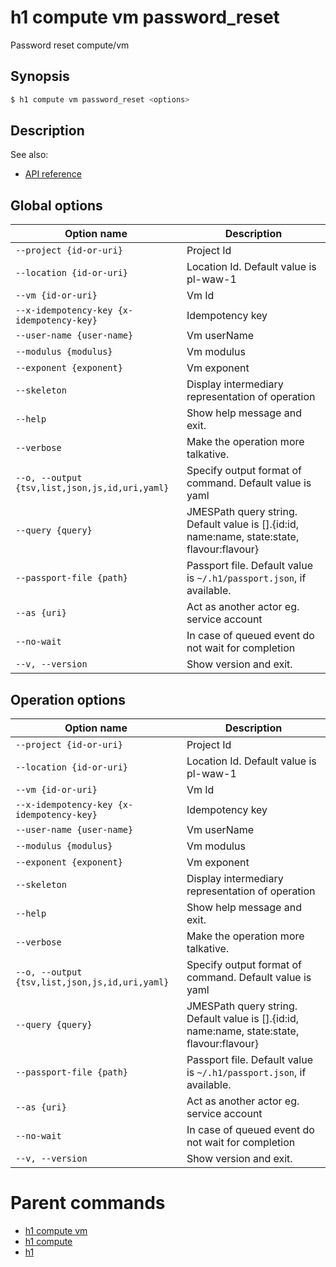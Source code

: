 
# h1 compute vm password_reset

Password reset compute/vm

## Synopsis

```bash
$ h1 compute vm password_reset <options>
```

## Description

See also:

* [API reference](https://api.hyperone.com/v2/docs#operation/compute_project_vm_password_reset)

## Global options

| Option name                                        | Description                                                                                    |
| -------------------------------------------------- | ---------------------------------------------------------------------------------------------- |
| ```--project {id-or-uri}```                        | Project Id                                                                                     |
| ```--location {id-or-uri}```                       | Location Id. Default value is pl-waw-1                                                         |
| ```--vm {id-or-uri}```                             | Vm Id                                                                                          |
| ```--x-idempotency-key {x-idempotency-key}```      | Idempotency key                                                                                |
| ```--user-name {user-name}```                      | Vm userName                                                                                    |
| ```--modulus {modulus}```                          | Vm modulus                                                                                     |
| ```--exponent {exponent}```                        | Vm exponent                                                                                    |
| ```--skeleton```                                   | Display intermediary representation of operation                                               |
| ```--help```                                       | Show help message and exit.                                                                    |
| ```--verbose```                                    | Make the operation more talkative.                                                             |
| ```--o, --output {tsv,list,json,js,id,uri,yaml}``` | Specify output format of command. Default value is yaml                                        |
| ```--query {query}```                              | JMESPath query string. Default value is [].\{id:id, name:name, state:state, flavour:flavour\}  |
| ```--passport-file {path}```                       | Passport file. Default value is ```~/.h1/passport.json```, if available.                       |
| ```--as {uri}```                                   | Act as another actor eg. service account                                                       |
| ```--no-wait```                                    | In case of queued event do not wait for completion                                             |
| ```--v, --version```                               | Show version and exit.                                                                         |

## Operation options

| Option name                                        | Description                                                                                    |
| -------------------------------------------------- | ---------------------------------------------------------------------------------------------- |
| ```--project {id-or-uri}```                        | Project Id                                                                                     |
| ```--location {id-or-uri}```                       | Location Id. Default value is pl-waw-1                                                         |
| ```--vm {id-or-uri}```                             | Vm Id                                                                                          |
| ```--x-idempotency-key {x-idempotency-key}```      | Idempotency key                                                                                |
| ```--user-name {user-name}```                      | Vm userName                                                                                    |
| ```--modulus {modulus}```                          | Vm modulus                                                                                     |
| ```--exponent {exponent}```                        | Vm exponent                                                                                    |
| ```--skeleton```                                   | Display intermediary representation of operation                                               |
| ```--help```                                       | Show help message and exit.                                                                    |
| ```--verbose```                                    | Make the operation more talkative.                                                             |
| ```--o, --output {tsv,list,json,js,id,uri,yaml}``` | Specify output format of command. Default value is yaml                                        |
| ```--query {query}```                              | JMESPath query string. Default value is [].\{id:id, name:name, state:state, flavour:flavour\}  |
| ```--passport-file {path}```                       | Passport file. Default value is ```~/.h1/passport.json```, if available.                       |
| ```--as {uri}```                                   | Act as another actor eg. service account                                                       |
| ```--no-wait```                                    | In case of queued event do not wait for completion                                             |
| ```--v, --version```                               | Show version and exit.                                                                         |

# Parent commands

* [h1 compute vm](./../README.md)
* [h1 compute](./../../README.md)
* [h1](./../../../README.md)
